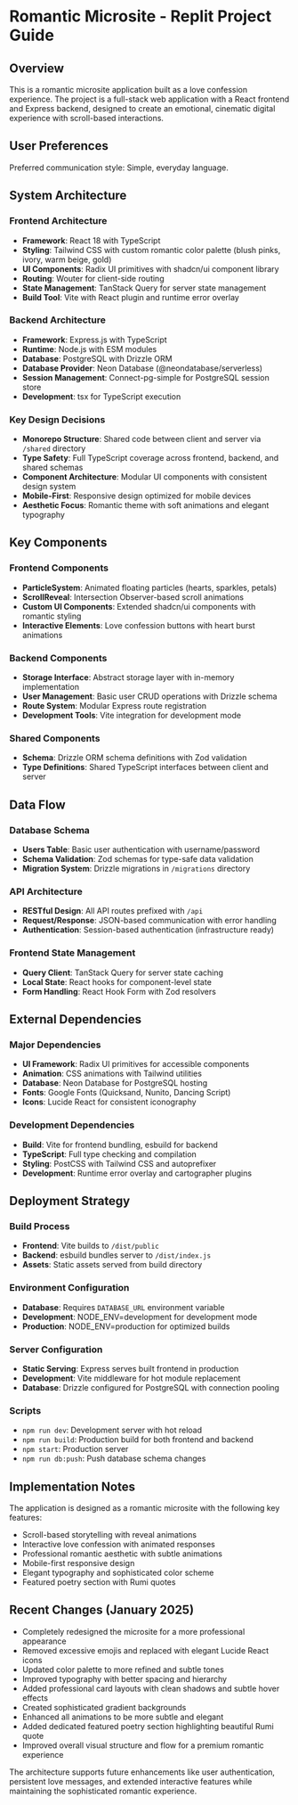 # Romantic Microsite - Replit Project Guide

## Overview

This is a romantic microsite application built as a love confession experience. The project is a full-stack web application with a React frontend and Express backend, designed to create an emotional, cinematic digital experience with scroll-based interactions.

## User Preferences

Preferred communication style: Simple, everyday language.

## System Architecture

### Frontend Architecture
- **Framework**: React 18 with TypeScript
- **Styling**: Tailwind CSS with custom romantic color palette (blush pinks, ivory, warm beige, gold)
- **UI Components**: Radix UI primitives with shadcn/ui component library
- **Routing**: Wouter for client-side routing
- **State Management**: TanStack Query for server state management
- **Build Tool**: Vite with React plugin and runtime error overlay

### Backend Architecture
- **Framework**: Express.js with TypeScript
- **Runtime**: Node.js with ESM modules
- **Database**: PostgreSQL with Drizzle ORM
- **Database Provider**: Neon Database (@neondatabase/serverless)
- **Session Management**: Connect-pg-simple for PostgreSQL session store
- **Development**: tsx for TypeScript execution

### Key Design Decisions
- **Monorepo Structure**: Shared code between client and server via `/shared` directory
- **Type Safety**: Full TypeScript coverage across frontend, backend, and shared schemas
- **Component Architecture**: Modular UI components with consistent design system
- **Mobile-First**: Responsive design optimized for mobile devices
- **Aesthetic Focus**: Romantic theme with soft animations and elegant typography

## Key Components

### Frontend Components
- **ParticleSystem**: Animated floating particles (hearts, sparkles, petals)
- **ScrollReveal**: Intersection Observer-based scroll animations
- **Custom UI Components**: Extended shadcn/ui components with romantic styling
- **Interactive Elements**: Love confession buttons with heart burst animations

### Backend Components
- **Storage Interface**: Abstract storage layer with in-memory implementation
- **User Management**: Basic user CRUD operations with Drizzle schema
- **Route System**: Modular Express route registration
- **Development Tools**: Vite integration for development mode

### Shared Components
- **Schema**: Drizzle ORM schema definitions with Zod validation
- **Type Definitions**: Shared TypeScript interfaces between client and server

## Data Flow

### Database Schema
- **Users Table**: Basic user authentication with username/password
- **Schema Validation**: Zod schemas for type-safe data validation
- **Migration System**: Drizzle migrations in `/migrations` directory

### API Architecture
- **RESTful Design**: All API routes prefixed with `/api`
- **Request/Response**: JSON-based communication with error handling
- **Authentication**: Session-based authentication (infrastructure ready)

### Frontend State Management
- **Query Client**: TanStack Query for server state caching
- **Local State**: React hooks for component-level state
- **Form Handling**: React Hook Form with Zod resolvers

## External Dependencies

### Major Dependencies
- **UI Framework**: Radix UI primitives for accessible components
- **Animation**: CSS animations with Tailwind utilities
- **Database**: Neon Database for PostgreSQL hosting
- **Fonts**: Google Fonts (Quicksand, Nunito, Dancing Script)
- **Icons**: Lucide React for consistent iconography

### Development Dependencies
- **Build**: Vite for frontend bundling, esbuild for backend
- **TypeScript**: Full type checking and compilation
- **Styling**: PostCSS with Tailwind CSS and autoprefixer
- **Development**: Runtime error overlay and cartographer plugins

## Deployment Strategy

### Build Process
- **Frontend**: Vite builds to `/dist/public`
- **Backend**: esbuild bundles server to `/dist/index.js`
- **Assets**: Static assets served from build directory

### Environment Configuration
- **Database**: Requires `DATABASE_URL` environment variable
- **Development**: NODE_ENV=development for development mode
- **Production**: NODE_ENV=production for optimized builds

### Server Configuration
- **Static Serving**: Express serves built frontend in production
- **Development**: Vite middleware for hot module replacement
- **Database**: Drizzle configured for PostgreSQL with connection pooling

### Scripts
- `npm run dev`: Development server with hot reload
- `npm run build`: Production build for both frontend and backend
- `npm start`: Production server
- `npm run db:push`: Push database schema changes

## Implementation Notes

The application is designed as a romantic microsite with the following key features:
- Scroll-based storytelling with reveal animations
- Interactive love confession with animated responses
- Professional romantic aesthetic with subtle animations
- Mobile-first responsive design
- Elegant typography and sophisticated color scheme
- Featured poetry section with Rumi quotes

## Recent Changes (January 2025)
- Completely redesigned the microsite for a more professional appearance
- Removed excessive emojis and replaced with elegant Lucide React icons
- Updated color palette to more refined and subtle tones
- Improved typography with better spacing and hierarchy
- Added professional card layouts with clean shadows and subtle hover effects
- Created sophisticated gradient backgrounds
- Enhanced all animations to be more subtle and elegant
- Added dedicated featured poetry section highlighting beautiful Rumi quote
- Improved overall visual structure and flow for a premium romantic experience

The architecture supports future enhancements like user authentication, persistent love messages, and extended interactive features while maintaining the sophisticated romantic experience.